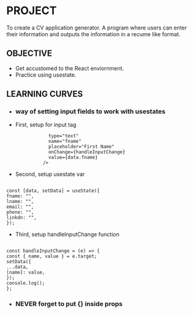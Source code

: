 # PROJECT

To create a CV application generator. A program where users can enter their information and outputs the information in a recume like format.

## OBJECTIVE

- Get accustomed to the React enviornment.
- Practice using usestate.

## LEARNING CURVES

- ### way of setting input fields to work with usestates

* First, setup for input tag

  ```<input
              type="text"
              name="fname"
              placeholder="First Name"
              onChange={handleInputChange}
              value={data.fname}
            />
  ```

* Second, setup usestate var

```

const [data, setData] = useState({
fname: "",
lname: "",
email: "",
phone: "",
linkdn: "",
});

```

- Third, setup handleInputChange function

```

const handleInputChange = (e) => {
const { name, value } = e.target;
setData({
...data,
[name]: value,
});
console.log();
};
```





* ### NEVER forget to put {} inside props





````
